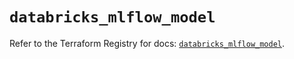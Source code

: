 # `databricks_mlflow_model`

Refer to the Terraform Registry for docs: [`databricks_mlflow_model`](https://registry.terraform.io/providers/databricks/databricks/1.72.0/docs/resources/mlflow_model).
